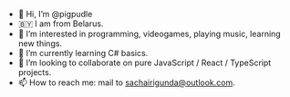 - 👋 Hi, I’m @pigpudle
- 🇧🇾 I am from Belarus.
- 👀 I’m interested in programming, videogames, playing music, learning new things.
- 🌱 I’m currently learning C# basics.
- 💞️ I’m looking to collaborate on pure JavaScript / React / TypeScript projects.
- 📫 How to reach me: mail to sachairigunda@outlook.com.

<!---
pigpudle/pigpudle is a ✨ special ✨ repository because its `README.md` (this file) appears on your GitHub profile.
You can click the Preview link to take a look at your changes.
--->

